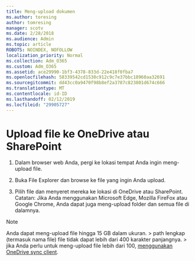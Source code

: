 ```yaml
---
title: Meng-upload dokumen
ms.author: toresing
author: tomresing
manager: scotv
ms.date: 2/28/2018
ms.audience: Admin
ms.topic: article
ROBOTS: NOINDEX, NOFOLLOW
localization_priority: Normal
ms.collection: Adm_O365
ms.custom: Adm_O365
ms.assetid: ace29990-1bf3-4378-833d-22e418f0fba7
ms.openlocfilehash: 58339542cd1530c912c9c7e37bbc18960aa32691
ms.sourcegitcommit: dd43cc0a9470f98b8ef2a3787c823801d674c666
ms.translationtype: MT
ms.contentlocale: id-ID
ms.lasthandoff: 02/12/2019
ms.locfileid: "29905727"
---
```

# <a name="upload-files-to-onedrive-or-sharepoint"></a>Upload file ke OneDrive atau SharePoint

1. Dalam browser web Anda, pergi ke lokasi tempat Anda ingin meng-upload file.
    
2. Buka File Explorer dan browse ke file yang ingin Anda upload.
    
3. Pilih file dan menyeret mereka ke lokasi di OneDrive atau SharePoint. Catatan: Jika Anda menggunakan Microsoft Edge, Mozilla FireFox atau Google Chrome, Anda dapat juga meng-upload folder dan semua file di dalamnya.
    
> [!NOTE]
>  Anda dapat meng-upload file hingga 15 GB dalam ukuran. > path lengkap (termasuk nama file) file tidak dapat lebih dari 400 karakter panjangnya. > jika Anda perlu untuk meng-upload file lebih dari 100, [menggunakan OneDrive sync client](https://go.microsoft.com/fwlink/?linkid=866427). 
  

